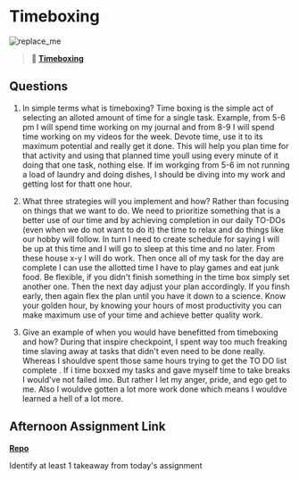 # Timeboxing

![replace_me](https://codeworks.blob.core.windows.net/public/assets/img/illustrations/placeholder.svg)
> **📖 [Timeboxing](https://codeworksacademy.com/fs-student-guide/resources/wk5/03-Timeboxing)**

## Questions

1. In simple terms what is timeboxing?
  Time boxing is the simple act of selecting an alloted amount of time for a single task. Example, from 5-6 pm I will spend time working on my journal and from 8-9 I will spend time working on my videos for the week.
  Devote time, use it to its maximum potential and really get it done. This will help you plan time for that activity and using that planned time youll using every minute of it doing that one task, nothing else. If im workging from 5-6 im not running a load of laundry and doing dishes, I should be diving into my work and getting lost for thatt one hour.

2. What three strategies will you implement and how?
  Rather than focusing on things that we want to do. We need to prioritize something that is a better use of our time and by achieving completion in our daily TO-DOs (even when we do not want to do it) the time to relax and do things like our hobby will follow. In turn I need to create schedule for saying I will be up at this time and I will go to sleep at this time and no later. From these house x-y I will do work. Then once all of my task for the day are complete I can use the allotted time I have to play games and eat junk food. Be flexible, if you didn't finish something in the time box simply set another one. Then the next day adjust your plan accordingly. If you finsh early, then again flex the plan until you have it down to a science. Know your golden hour, by knowing your hours of most productivity you can make maximum use of your time and achieve better quality work.


3. Give an example of when you would have benefitted from timeboxing and how? 
  During that inspire checkpoint, I spent way too much freaking time slaving away at tasks that didn't even need to be done really. Whereas I shouldve spent those same hours trying to get the TO DO list complete . If i time boxxed my tasks and gave myself time to take breaks I would've not failed imo. But rather I let my anger, pride, and ego get to me. Also I wouldve gotten a lot more work done which means I wouldve learned a hell of a lot more.


## Afternoon Assignment Link

**[Repo](https://github.com/Omanmano2/<ASSIGNMENT_REPO>)**

Identify at least 1 takeaway from today's assignment
